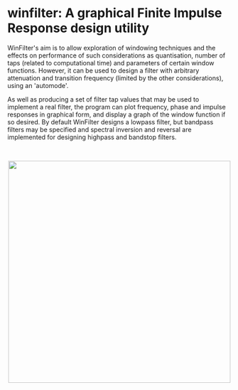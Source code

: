 # winfilter: A graphical Finite Impulse Response design utility

WinFilter's aim is to allow exploration of windowing techniques and the effects on performance of such considerations as quantisation, number of taps (related to computational time) and parameters of certain window functions. However, it can be used to design a filter with arbitrary attenuation and transition frequency (limited by the other considerations), using an 'automode'. 

As well as producing a set of filter tap values that may be used to implement a real filter, the program can plot frequency, phase and impulse responses in graphical form, and display a graph of the window function if so desired. By default WinFilter designs a lowpass filter, but bandpass filters may be specified and spectral inversion and reversal are implemented for designing highpass and bandstop filters.

<br>
<p align="center">
  <img src="http://www.anita-simulators.org.uk/wyvernsemi/WinFilter/images/winfilter1.png" width=500/>
</p>
